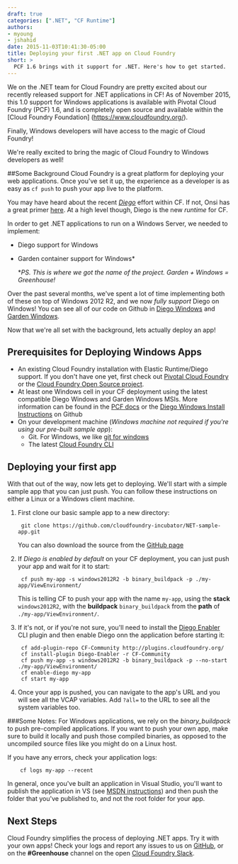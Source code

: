 ```yaml
---
draft: true
categories: [".NET", "CF Runtime"]
authors:
- myoung
- jshahid
date: 2015-11-03T10:41:30-05:00
title: Deploying your first .NET app on Cloud Foundry
short: >
  PCF 1.6 brings with it support for .NET. Here's how to get started.
---
```


We on the .NET team for Cloud Foundry are pretty excited about our recently released support for .NET applications in CF! As of November 2015, this 1.0 support for Windows applications is available with Pivotal Cloud Foundry (PCF) 1.6, and is completely open source and available within the [Cloud Foundry Foundation] (https://www.cloudfoundry.org/).

Finally, Windows developers will have access to the magic of Cloud Foundry!

We're really excited to bring the magic of Cloud Foundry to Windows developers as well!

##Some Background
Cloud Foundry is a great platform for deploying your web applications. Once you've set it up, the experience as a developer is as easy as `cf push` to push your app live to the platform.

You may have heard about the recent [_Diego_](https://docs.cloudfoundry.org/concepts/diego/diego-architecture.html) effort within CF. If not, Onsi has a great primer [here](https://blog.pivotal.io/pivotal-cloud-foundry/features/cf-summit-video-diego-reimagines-the-cloud-foundry-elastic-runtime). At a high level though, Diego is the new _runtime_ for CF.

In order to get .NET applications to run on a Windows Server, we needed to implement:

* Diego support for Windows
* Garden container support for Windows*

	*_PS. This is where we got the name of the project. Garden + Windows = Greenhouse!_
	
Over the past several months, we've spent a lot of time implementing both of these on top of Windows 2012 R2, and we now _fully support_ Diego on Windows! You can see all of our code on Github in [Diego Windows](https://github.com/cloudfoundry-incubator/diego-windows-release) and [Garden Windows](https://github.com/cloudfoundry-incubator/garden-windows).

Now that we're all set with the background, lets actually deploy an app!

## Prerequisites for Deploying Windows Apps

* An existing Cloud Foundry installation with Elastic Runtime/Diego support. If you don't have one yet, first check out [Pivotal Cloud Foundry](http://pivotal.io/platform) or the [Cloud Foundry Open Source project](http://docs.cloudfoundry.org/deploying/).
* At least one Windows cell in your CF deployment using the latest compatible Diego Windows and Garden Windows MSIs. More information can be found in the [PCF docs](http://docs.pivotal.io/pivotalcf/opsguide/deploying-diego.html) or the [Diego Windows Install Instructions](https://github.com/cloudfoundry-incubator/diego-windows-release/blob/master/docs/INSTALL.md) on Github
* On your development machine (_Windows machine not required if you're using our pre-built sample app_):
  * Git. For Windows, we like [git for windows](https://git-for-windows.github.io/)
  * The latest [Cloud Foundry CLI](https://github.com/cloudfoundry/cli)

## Deploying your first app

With that out of the way, now lets get to deploying. We'll start with a simple sample app that you can just push. You can follow these instructions on either a Linux or a Windows client machine.

1. First clone our basic sample app to a new directory:

        git clone https://github.com/cloudfoundry-incubator/NET-sample-app.git

    You can also download the source from the [GitHub page](https://github.com/cloudfoundry-incubator/.NET-sample-app)

1. If _Diego is enabled by default_ on your CF deployment, you can just push your app and wait for it to start:

        cf push my-app -s windows2012R2 -b binary_buildpack -p ./my-app/ViewEnvironment/
        
   This is telling CF to push your app with the name `my-app`, using the **stack** `windows2012R2`, with the **buildpack** `binary_buildpack` from the **path** of `./my-app/ViewEnvironment/`.

1. If it's not, or if you're not sure, you'll need to install the [Diego Enabler](https://github.com/cloudfoundry-incubator/diego-enabler) CLI plugin and then enable Diego onn the application before starting it:

        cf add-plugin-repo CF-Community http://plugins.cloudfoundry.org/
        cf install-plugin Diego-Enabler -r CF-Community
        cf push my-app -s windows2012R2 -b binary_buildpack -p --no-start ./my-app/ViewEnvironment/
        cf enable-diego my-app
        cf start my-app

1. Once your app is pushed, you can navigate to the app's URL and you will see all the VCAP variables.  Add `?all=` to the URL to see all the system variables too.

###Some Notes:
For Windows applications, we rely on the *binary_buildpack* to push pre-compiled applications. If you want to push your own app, make sure to build it locally and push those compiled binaries, as opposed to the uncompiled source files like you might do on a Linux host.


If you have any errors, check your application logs:

        cf logs my-app --recent
        

In general, once you've built an application in Visual Studio, you'll want to publish the application in VS (see [MSDN instructions](https://msdn.microsoft.com/library/1y1404zt(v=vs.100).aspx)) and then push the folder that you've published to, and not the root folder for your app.

## Next Steps

Cloud Foundry simplifies the process of deploying .NET apps. Try it with your own apps! Check your logs and report any issues to us on [GitHub](https://github.com/cloudfoundry-incubator/diego-windows-release), or on the **#Greenhouse** channel on the open [Cloud Foundry Slack](http://slack.cloudfoundry.org/).